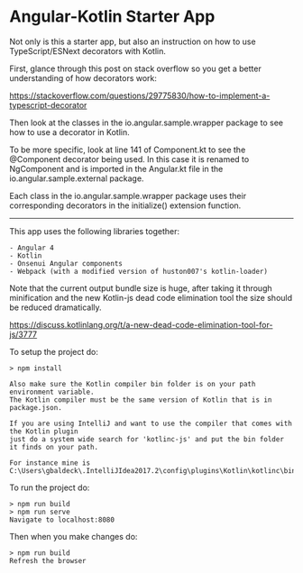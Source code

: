 # Angular-Kotlin Starter App

Not only is this a starter app, but also an instruction on how to use TypeScript/ESNext decorators with Kotlin. 

First, glance through this post on stack overflow so you get a better understanding of how decorators work:
 
 https://stackoverflow.com/questions/29775830/how-to-implement-a-typescript-decorator
 
Then look at the classes in the io.angular.sample.wrapper package to see how to use a
decorator in Kotlin.

To be more specific, look at line 141 of Component.kt to see the @Component decorator being used.
In this case it is renamed to NgComponent and is imported in the Angular.kt file in the io.angular.sample.external package.

Each class in the io.angular.sample.wrapper package uses their corresponding decorators in the initialize() extension function.

---

This app uses the following libraries together:

    - Angular 4
    - Kotlin
    - Onsenui Angular components
    - Webpack (with a modified version of huston007's kotlin-loader)
    
Note that the current output bundle size is huge, after taking it through minification and the new
Kotlin-js dead code elimination tool the size should be reduced dramatically.

https://discuss.kotlinlang.org/t/a-new-dead-code-elimination-tool-for-js/3777


To setup the project do:

    > npm install
    
    Also make sure the Kotlin compiler bin folder is on your path environment variable.
    The Kotlin compiler must be the same version of Kotlin that is in package.json.
    
    If you are using IntelliJ and want to use the compiler that comes with the Kotlin plugin
    just do a system wide search for 'kotlinc-js' and put the bin folder it finds on your path.
    
    For instance mine is C:\Users\gbaldeck\.IntelliJIdea2017.2\config\plugins\Kotlin\kotlinc\bin

To run the project do:

    > npm run build
    > npm run serve
    Navigate to localhost:8080
    
Then when you make changes do:

    > npm run build
    Refresh the browser